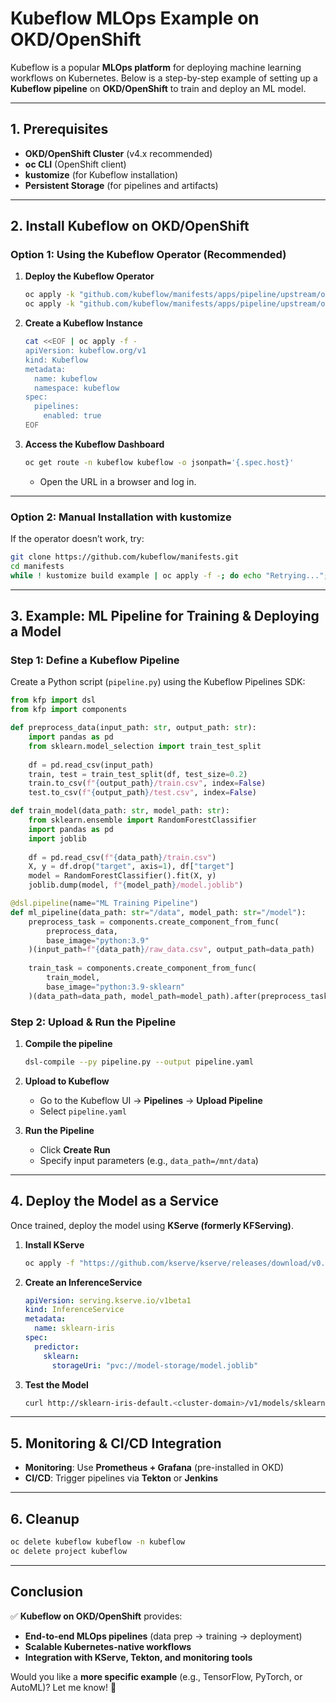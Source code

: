 # **Kubeflow MLOps Example on OKD/OpenShift**

Kubeflow is a popular **MLOps platform** for deploying machine learning workflows on Kubernetes. Below is a step-by-step example of setting up a **Kubeflow pipeline** on **OKD/OpenShift** to train and deploy an ML model.

---

## **1. Prerequisites**
- **OKD/OpenShift Cluster** (v4.x recommended)
- **oc CLI** (OpenShift client)
- **kustomize** (for Kubeflow installation)
- **Persistent Storage** (for pipelines and artifacts)

---

## **2. Install Kubeflow on OKD/OpenShift**

### **Option 1: Using the Kubeflow Operator (Recommended)**
1. **Deploy the Kubeflow Operator**
   ```bash
   oc apply -k "github.com/kubeflow/manifests/apps/pipeline/upstream/operator/cluster-scoped-resources?ref=master"
   oc apply -k "github.com/kubeflow/manifests/apps/pipeline/upstream/operator/namespace-scoped-resources?ref=master"
   ```

2. **Create a Kubeflow Instance**
   ```bash
   cat <<EOF | oc apply -f -
   apiVersion: kubeflow.org/v1
   kind: Kubeflow
   metadata:
     name: kubeflow
     namespace: kubeflow
   spec:
     pipelines:
       enabled: true
   EOF
   ```

3. **Access the Kubeflow Dashboard**
   ```bash
   oc get route -n kubeflow kubeflow -o jsonpath='{.spec.host}'
   ```
    - Open the URL in a browser and log in.

---

### **Option 2: Manual Installation with kustomize**
If the operator doesn’t work, try:
```bash
git clone https://github.com/kubeflow/manifests.git
cd manifests
while ! kustomize build example | oc apply -f -; do echo "Retrying..."; sleep 10; done
```

---

## **3. Example: ML Pipeline for Training & Deploying a Model**

### **Step 1: Define a Kubeflow Pipeline**
Create a Python script (`pipeline.py`) using the Kubeflow Pipelines SDK:

```python
from kfp import dsl
from kfp import components

def preprocess_data(input_path: str, output_path: str):
    import pandas as pd
    from sklearn.model_selection import train_test_split
    
    df = pd.read_csv(input_path)
    train, test = train_test_split(df, test_size=0.2)
    train.to_csv(f"{output_path}/train.csv", index=False)
    test.to_csv(f"{output_path}/test.csv", index=False)

def train_model(data_path: str, model_path: str):
    from sklearn.ensemble import RandomForestClassifier
    import pandas as pd
    import joblib
    
    df = pd.read_csv(f"{data_path}/train.csv")
    X, y = df.drop("target", axis=1), df["target"]
    model = RandomForestClassifier().fit(X, y)
    joblib.dump(model, f"{model_path}/model.joblib")

@dsl.pipeline(name="ML Training Pipeline")
def ml_pipeline(data_path: str="/data", model_path: str="/model"):
    preprocess_task = components.create_component_from_func(
        preprocess_data,
        base_image="python:3.9"
    )(input_path=f"{data_path}/raw_data.csv", output_path=data_path)
    
    train_task = components.create_component_from_func(
        train_model,
        base_image="python:3.9-sklearn"
    )(data_path=data_path, model_path=model_path).after(preprocess_task)
```

### **Step 2: Upload & Run the Pipeline**
1. **Compile the pipeline**
   ```bash
   dsl-compile --py pipeline.py --output pipeline.yaml
   ```

2. **Upload to Kubeflow**
    - Go to the Kubeflow UI → **Pipelines** → **Upload Pipeline**
    - Select `pipeline.yaml`

3. **Run the Pipeline**
    - Click **Create Run**
    - Specify input parameters (e.g., `data_path=/mnt/data`)

---

## **4. Deploy the Model as a Service**
Once trained, deploy the model using **KServe (formerly KFServing)**.

1. **Install KServe**
   ```bash
   oc apply -f "https://github.com/kserve/kserve/releases/download/v0.10.0/kserve.yaml"
   ```

2. **Create an InferenceService**
   ```yaml
   apiVersion: serving.kserve.io/v1beta1
   kind: InferenceService
   metadata:
     name: sklearn-iris
   spec:
     predictor:
       sklearn:
         storageUri: "pvc://model-storage/model.joblib"
   ```

3. **Test the Model**
   ```bash
   curl http://sklearn-iris-default.<cluster-domain>/v1/models/sklearn-iris:predict -d '{"instances": [[5.1, 3.5, 1.4, 0.2]]}'
   ```

---

## **5. Monitoring & CI/CD Integration**
- **Monitoring**: Use **Prometheus + Grafana** (pre-installed in OKD)
- **CI/CD**: Trigger pipelines via **Tekton** or **Jenkins**

---

## **6. Cleanup**
```bash
oc delete kubeflow kubeflow -n kubeflow
oc delete project kubeflow
```

---

## **Conclusion**
✅ **Kubeflow on OKD/OpenShift** provides:
- **End-to-end MLOps pipelines** (data prep → training → deployment)
- **Scalable Kubernetes-native workflows**
- **Integration with KServe, Tekton, and monitoring tools**

Would you like a **more specific example** (e.g., TensorFlow, PyTorch, or AutoML)? Let me know! 🚀